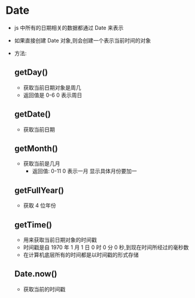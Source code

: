# Date

- js 中所有的日期相关的数据都通过 Date 来表示
- 如果直接创建 Date 对象,则会创建一个表示当前时间的对象
- 方法:

  ## getDay()

  - 获取当前日期对象是周几
  - 返回值是 0-6 0 表示周日

  ## getDate()

  - 获取当前日期

  ## getMonth()

  - 获取当前是几月
    - 返回值: 0-11 0 表示一月 显示具体月份要加一

  ## getFullYear()

  - 获取 4 位年份

  ## getTime()

  - 用来获取当前日期对象的时间戳
  - 时间戳是自 1970 年 1 月 1 日 0 时 0 分 0 秒,到现在时间所经过的毫秒数
  - 在计算机底层所有的时间都是以时间戳的形式存储

  ## Date.now()

  - 获取当前的时间戳
